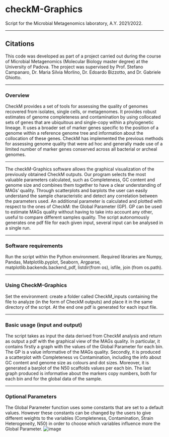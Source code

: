 # checkM-Graphics
Script for the Microbial Metagenomics laboratory, A.Y. 2021/2022.
***
## Citations
This code was developed as part of a project carried out during the course of Microbial Metagenomics (Molecular Biology master degree) at the University of Padova. The project was supervised by Prof. Stefano Campanaro, Dr. Maria Silvia Morlino, Dr. Edoardo Bizzotto, and Dr. Gabriele Ghiotto.
***
### Overview
CheckM provides a set of tools for assessing the quality of genomes recovered from isolates, single cells, or metagenomes. It provides robust estimates of genome completeness and contamination by using collocated sets of genes that are ubiquitous and single-copy within a phylogenetic lineage. It uses a broader set of marker genes specific to the position of a genome within a reference genome tree and information about the collocation of these genes. CheckM has implemented the previous methods for assessing genome quality that were ad hoc and generally made use of a limited number of marker genes conserved across all bacterial or archeal genomes.
***
The checkM-Graphics software allows the graphical visualization of the previously obtained CheckM outputs. Our program selects the most valuable parameters calculated, such as Completeness, GC content and genome size and combines them together to have a clear understanding of MAGs’ quality. Through scatterplots and barplots the user can easily understand the sample characteristic and detect any correlation between the parameters used. 
An additional parameter is calculated and plotted with respect to the ones of CheckM: the Global Parameter (GP). GP can be used to estimate MAGs quality without having to take into account any other, useful to compare different samples quality. The script autonomously generates one pdf file for each given input, several input can be analysed in a single run.  
***
### Software requirements
Run the script within the Python environment. Required libraries are Numpy, Pandas, Matplotlib.pyplot, Seaborn, Argparse, matplotlib.backends.backend_pdf, listdir(from os), isfile, join (from os.path). 
***
### Using CheckM-Graphics
Set the environment: create a folder called CheckM_inputs containing the file to analyze (in the form of CheckM outputs) and place it in the same directory of the script. At the end one pdf is generated for each input file.
***
### Basic usage (input and output)
The script takes as input the data derived from CheckM analysis and return as output a pdf with the graphical view of the MAGs quality. In particular, it contains firstly a graph with the values of the Global Parameter for each bin. The GP is a value informative of the MAGs quality. Secondly, it is produced a scatterplot with Completeness vs Contamination, including the info about GC content and genome size as colours and dot sizes. Moreover, it is generated a barplot of the N50 scaffolds values per each bin. The last graph produced is informative about the markers copy numbers, both for each bin and for the global data of the sample.
***
### Optional Parameters
The Global Parameter function uses some constants that are set to a default values. However these constants can be changed by the users to give different weights to the variables (Completeness, Contamination, Strain Heterogeneity, N50) in order to choose which variables influence more the Global Parameter. 
![image](https://user-images.githubusercontent.com/106092160/170744140-871fa686-fcdc-47f6-801a-5361c36dee59.png)
